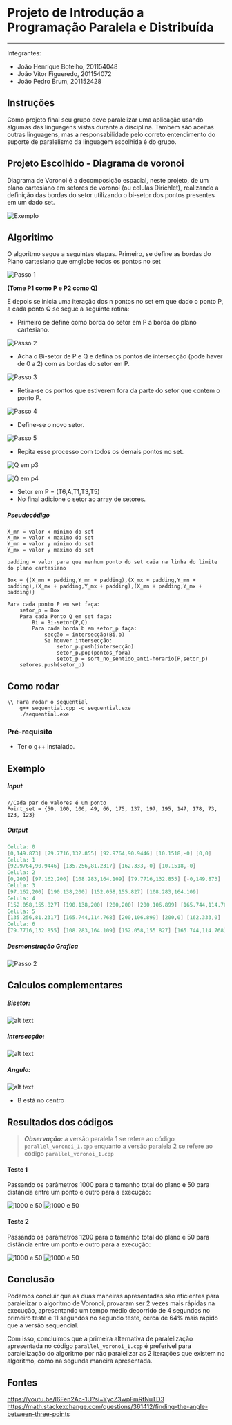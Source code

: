 # Projeto de Introdução a Programação Paralela e Distribuída

---

Integrantes:

- João Henrique Botelho, 201154048
- João Vitor Figueredo, 201154072
- João Pedro Brum, 201152428

## Instruções

Como projeto final seu grupo deve paralelizar uma aplicação usando algumas das linguagens vistas durante a disciplina. Também são aceitas outras linguagens, mas a responsabilidade pelo correto entendimento do suporte de paralelismo da linguagem escolhida é do grupo.

## Projeto Escolhido - Diagrama de voronoi

Diagrama de Voronoi é a decomposição espacial, neste projeto, de um plano cartesiano em setores de voronoi (ou celulas Dirichlet), realizando a definição das bordas do setor utilizando o bi-setor dos pontos presentes em um dado set.

![Exemplo](./img/Exemplo_Diagrama_Voronoi.png "Exemplo")

## Algoritimo

O algoritmo segue a seguintes etapas. Primeiro, se define as bordas do Plano cartesiano que emglobe todos os pontos no set

![Passo 1](./img/Step_1.png "Passo 1")

**(Tome P1 como P e P2 como Q)**

E depois se inicia uma iteração dos n pontos no set em que dado o ponto P, a cada ponto Q se segue a seguinte rotina:

- Primeiro se define como borda do setor em P a borda do plano cartesiano.

![Passo 2](./img/step_n_1.png "Passo 2")

- Acha o Bi-setor de P e Q e defina os pontos de intersecção (pode haver de 0 a 2) com as bordas do setor em P.

![Passo 3](./img/step_n_2.png "Passo 3")

- Retira-se os pontos que estiverem fora da parte do setor que contem o ponto P.

![Passo 4](./img/step_n_3.png "Passo 4")

- Define-se o novo setor.

![Passo 5](./img/step_n_4.png "Passo 5")

- Repita esse processo com todos os demais pontos no set.

![Q em p3](./img/step_2.png "Q em p3")

![Q em p4](./img/step_3.png "Q em p4")

- Setor em P = (T6,A,T1,T3,T5)
- No final adicione o setor ao array de setores.

##### Pseudocódigo

```
X_mn = valor x minimo do set
X_mx = valor x maximo do set
Y_mn = valor y minimo do set
Y_mx = valor y maximo do set

padding = valor para que nenhum ponto do set caia na linha do limite do plano cartesiano

Box = {(X_mn + padding,Y_mn + padding),(X_mx + padding,Y_mn + padding),(X_mx + padding,Y_mx + padding),(X_mn + padding,Y_mx + padding)}

Para cada ponto P em set faça:
    setor_p = Box
    Para cada Ponto Q em set faça:
        Bi = Bi-setor(P,Q)
        Para cada borda b em setor_p faça:
            secção = intersecção(Bi,b)
            Se houver intersecção:
                setor_p.push(intersecção)
                setor_p.pop(pontos_fora)
                setot_p = sort_no_sentido_anti-horario(P,setor_p)
    setores.push(setor_p)

```

## Como rodar

```
\\ Para rodar o sequential
    g++ sequential.cpp -o sequential.exe
    ./sequential.exe
```

### Pré-requisito

- Ter o g++ instalado.

## Exemplo

##### Input

```
//Cada par de valores é um ponto
Point_set = {50, 100, 106, 49, 66, 175, 137, 197, 195, 147, 178, 73, 123, 123}
```

##### Output

```v
Celula: 0
[0,149.873] [79.7716,132.855] [92.9764,90.9446] [10.1518,-0] [0,0]
Celula: 1
[92.9764,90.9446] [135.256,81.2317] [162.333,-0] [10.1518,-0]
Celula: 2
[0,200] [97.162,200] [108.283,164.109] [79.7716,132.855] [-0,149.873]
Celula: 3
[97.162,200] [190.138,200] [152.058,155.827] [108.283,164.109]
Celula: 4
[152.058,155.827] [190.138,200] [200,200] [200,106.899] [165.744,114.768]
Celula: 5
[135.256,81.2317] [165.744,114.768] [200,106.899] [200,0] [162.333,0]
Celula: 6
[79.7716,132.855] [108.283,164.109] [152.058,155.827] [165.744,114.768] [135.256,81.2317] [92.9764,90.9446]
```

##### Desmonstração Grafica

![Passo 2](./img/Resultadografico.png)

## Calculos complementares

##### Bisetor:

![alt text](./img/Bisector.png)

##### Intersecção:

![alt text](./img/Intersection.png)

##### Angulo:

![alt text](./img/Angle.png)

- B está no centro

## Resultados dos códigos

> **_Observação:_** a versão paralela 1 se refere ao código `parallel_voronoi_1.cpp` enquanto a versão paralela 2 se refere ao código `parallel_voronoi_1.cpp`

#### Teste 1

Passando os parâmetros 1000 para o tamanho total do plano e 50 para distância entre um ponto e outro para a execução:

![1000 e 50](./img/1000_50.png)
![1000 e 50](./img/param_1000_50.png)

#### Teste 2

Passando os parâmetros 1200 para o tamanho total do plano e 50 para distância entre um ponto e outro para a execução:

![1000 e 50](./img/1200_50.png)
![1000 e 50](./img/param_1200_50.png)

## Conclusão

Podemos concluir que as duas maneiras apresentadas são eficientes para paralelizar o algoritmo de Voronoi, provaram ser 2 vezes mais rápidas na execução, apresentando um tempo médio decorrido de 4 segundos no primeiro teste e 11 segundos no segundo teste, cerca de 64% mais rápido que a versão sequencial.

Com isso, concluimos que a primeira alternativa de paralelização apresentada no código `parallel_voronoi_1.cpp` é preferível para paralelização do algoritmo por não paralelizar as 2 iterações que existem no algoritmo, como na segunda maneira apresentada.

## Fontes

https://youtu.be/I6Fen2Ac-1U?si=YycZ3wpFmRtNuTD3
https://math.stackexchange.com/questions/361412/finding-the-angle-between-three-points
